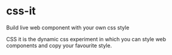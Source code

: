 # css-it
Build live web component with your own css style

CSS it is the dynamic css experiment in which you can style web components and copy your favourite style.